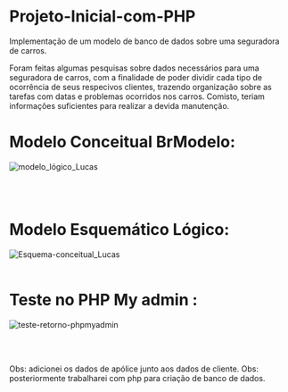 # Projeto-Inicial-com-PHP
Implementação de um modelo de banco de dados sobre uma seguradora de carros.

Foram feitas algumas pesquisas sobre dados necessários para uma seguradora de carros, com a finalidade de poder dividir cada tipo de ocorrência de seus respecivos clientes, trazendo organização sobre as tarefas com datas e problemas ocorridos nos carros. Comisto, teriam informações suficientes para realizar a devida manutenção.

# Modelo Conceitual BrModelo:
![modelo_lógico_Lucas](https://user-images.githubusercontent.com/99990577/168317531-32f27a9a-bd2b-4f12-9d31-bb55b987e3f9.PNG)

<br><br>

# Modelo Esquemático Lógico:
![Esquema-conceitual_Lucas](https://user-images.githubusercontent.com/99990577/168317735-c4b00605-7fec-4a3b-b1f8-bab801621fd6.PNG)
<br><br>

# Teste no PHP My admin :
![teste-retorno-phpmyadmin](https://user-images.githubusercontent.com/99990577/168317820-c763319f-b3f8-4135-8e6c-355b1acaceaf.PNG)

<br><br>

Obs: adicionei os dados de apólice junto aos dados de cliente.
Obs: posteriormente trabalharei com php para criação de banco de dados.
